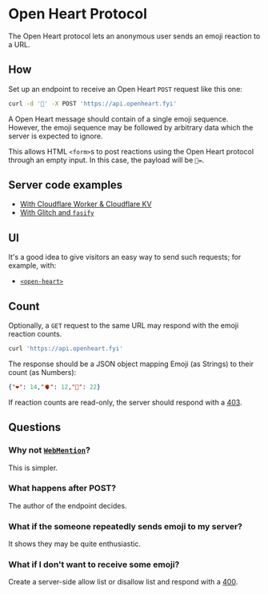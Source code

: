 # Open Heart Protocol

The Open Heart protocol lets an anonymous user sends an emoji reaction to a URL.

<div class="reactions">
<open-heart href="https://api.openheart.fyi" emoji="❤️"></open-heart>
<open-heart href="https://api.openheart.fyi" emoji="🫀"></open-heart>
<open-heart href="https://api.openheart.fyi" emoji="🥨"></open-heart>
</div>

## How

Set up an endpoint to receive an Open Heart `POST` request like this one:

```bash
curl -d '🥨' -X POST 'https://api.openheart.fyi'
```

A Open Heart message should contain of a single emoji sequence. However, the emoji sequence may be followed by arbitrary data which the server is expected to ignore. 

This allows HTML `<form>`s to post reactions using the Open Heart protocol through an empty input. In this case, the payload will be `🫠=`.
## Server code examples

- [With Cloudflare Worker & Cloudflare KV](https://gist.github.com/muan/388430d0ed03c55662e72bb98ff28f03)
- [With Glitch and `fasify`](https://glitch.com/edit/#!/open-heart-server-demo)

## UI

It's a good idea to give visitors an easy way to send such requests; for example, with:

- [`<open-heart>`](https://github.com/mochokidae/open-heart-element)

## Count

Optionally, a `GET` request to the same URL may respond with the emoji reaction counts.

```bash
curl 'https://api.openheart.fyi'
```

The response should be a JSON object mapping Emoji (as Strings) to their count (as Numbers):

```json
{"❤️": 14,"🫀": 12,"🥨": 22}
```

If reaction counts are read-only, the server should respond with a [403](https://http.cat/403).

## Questions

### Why not [`WebMention`](https://webmention.rocks/)?

This is simpler.

### What happens after POST?

The author of the endpoint decides.

### What if the someone repeatedly sends emoji to my server?

It shows they may be quite enthusiastic.

### What if I don't want to receive some emoji?

Create a server-side allow list or disallow list and respond with a [400](https://http.cat/400).
